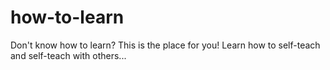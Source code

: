 # how-to-learn
Don't know how to learn? This is the place for you! Learn how to self-teach and self-teach with others...
